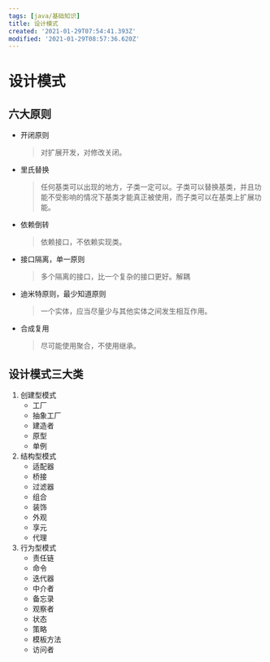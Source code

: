 ```yaml
---
tags: [java/基础知识]
title: 设计模式
created: '2021-01-29T07:54:41.393Z'
modified: '2021-01-29T08:57:36.620Z'
---
```


# 设计模式

## 六大原则
- 开闭原则
    > 对扩展开发，对修改关闭。
- 里氏替换
    > 任何基类可以出现的地方，子类一定可以。子类可以替换基类，并且功能不受影响的情况下基类才能真正被使用，而子类可以在基类上扩展功能。
- 依赖倒转
    > 依赖接口，不依赖实现类。
- 接口隔离，单一原则
    > 多个隔离的接口，比一个复杂的接口更好。解耦
- 迪米特原则，最少知道原则
    > 一个实体，应当尽量少与其他实体之间发生相互作用。
- 合成复用
    > 尽可能使用聚合，不使用继承。

## 设计模式三大类
1. 创建型模式
    - 工厂
    - 抽象工厂
    - 建造者
    - 原型
    - 单例
2. 结构型模式
    - 适配器
    - 桥接
    - 过滤器
    - 组合
    - 装饰
    - 外观
    - 享元
    - 代理
3. 行为型模式
    - 责任链
    - 命令
    - 迭代器
    - 中介者
    - 备忘录
    - 观察者
    - 状态
    - 策略
    - 模板方法
    - 访问者

